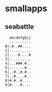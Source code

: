 # smallapps

## seabattle

```
  abcdefghij
  ----------
0|.#..##....
1|..........
2|....#....#
3|..........
4|...###.#..
5|.......#..
6|..#..#.#..
7|..#....#..
8|#.#..#....
9|#....#....
```
